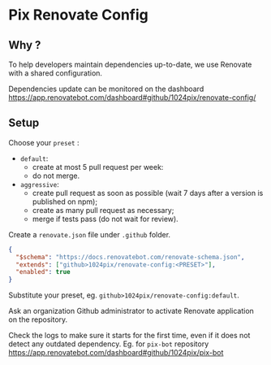 # Pix Renovate Config

## Why ?

To help developers maintain dependencies up-to-date, we use Renovate with a shared configuration.

Dependencies update can be monitored on the dashboard
https://app.renovatebot.com/dashboard#github/1024pix/renovate-config/

## Setup

Choose your `preset` :

- `default`: 
  - create at most 5 pull request per week:
  - do not merge.
- `aggressive`: 
  - create pull request as soon as possible (wait 7 days after a version is published on npm);
  - create as many pull request as necessary;
  - merge if tests pass (do not wait for review).

Create a `renovate.json` file under `.github` folder.

```json
{
  "$schema": "https://docs.renovatebot.com/renovate-schema.json",
  "extends": ["github>1024pix/renovate-config:<PRESET>"],
  "enabled": true
}
```

Substitute your preset, eg. `github>1024pix/renovate-config:default`.

Ask an organization Github administrator to activate Renovate application on the repository.

Check the logs to make sure it starts for the first time, even if it does not detect any outdated dependency.
Eg. for `pix-bot` repository https://app.renovatebot.com/dashboard#github/1024pix/pix-bot
